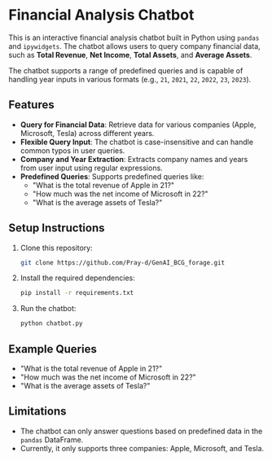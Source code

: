 # Financial Analysis Chatbot

This is an interactive financial analysis chatbot built in Python using `pandas` and `ipywidgets`. The chatbot allows users to query company financial data, such as **Total Revenue**, **Net Income**, **Total Assets**, and **Average Assets**. 

The chatbot supports a range of predefined queries and is capable of handling year inputs in various formats (e.g., `21`, `2021`, `22`, `2022`, `23`, `2023`).

## Features

- **Query for Financial Data**: Retrieve data for various companies (Apple, Microsoft, Tesla) across different years.
- **Flexible Query Input**: The chatbot is case-insensitive and can handle common typos in user queries.
- **Company and Year Extraction**: Extracts company names and years from user input using regular expressions.
- **Predefined Queries**: Supports predefined queries like:
    - "What is the total revenue of Apple in 21?"
    - "How much was the net income of Microsoft in 22?"
    - "What is the average assets of Tesla?"

## Setup Instructions

1. Clone this repository:
   ```bash
   git clone https://github.com/Pray-d/GenAI_BCG_forage.git
   ```

2. Install the required dependencies:
   ```bash
   pip install -r requirements.txt
   ```

3. Run the chatbot:
   ```bash
   python chatbot.py
   ```

## Example Queries

- "What is the total revenue of Apple in 21?"
- "How much was the net income of Microsoft in 22?"
- "What is the average assets of Tesla?"

## Limitations

- The chatbot can only answer questions based on predefined data in the `pandas` DataFrame.
- Currently, it only supports three companies: Apple, Microsoft, and Tesla.
